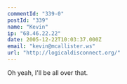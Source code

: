 ```yaml
---
commentId: "339-0"
postId: "339"
name: "Kevin"
ip: "68.46.22.22"
date: 2005-12-22T10:03:37.000Z
email: "kevin@mcallister.ws"
url: "http://logicaldisconnect.org/"
---
```

<p>Oh yeah, I'll be all over that.</p>